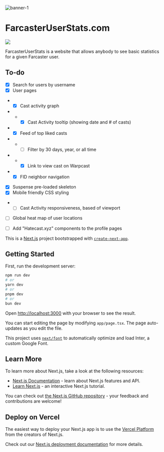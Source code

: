 ![banner-1](https://i.imgur.com/UQHNvRg.png)
# FarcasterUserStats.com
![](https://img.shields.io/github/last-commit/mattwelter/farcaster-user-stats)

FarcasterUserStats is a website that allows anybody to see basic statistics for a given Farcaster user.

## To-do
- [x] Search for users by username
- [x] User pages
- - [x] Cast activity graph
- - - [x] Cast Activity tooltip (showing date and # of casts)
- - [x] Feed of top liked casts
- - - [ ] Filter by 30 days, year, or all time
- - - [x] Link to view cast on Warpcast
- - [x] FID neighbor navigation
- [x] Suspense pre-loaded skeleton
- [x] Mobile friendly CSS styling
- - [ ] Cast Activity responsiveness, based of viewport
- [ ] Global heat map of user locations
- [ ] Add "Hatecast.xyz" components to the profile pages


This is a [Next.js](https://nextjs.org/) project bootstrapped with [`create-next-app`](https://github.com/vercel/next.js/tree/canary/packages/create-next-app).

## Getting Started

First, run the development server:

```bash
npm run dev
# or
yarn dev
# or
pnpm dev
# or
bun dev
```

Open [http://localhost:3000](http://localhost:3000) with your browser to see the result.

You can start editing the page by modifying `app/page.tsx`. The page auto-updates as you edit the file.

This project uses [`next/font`](https://nextjs.org/docs/basic-features/font-optimization) to automatically optimize and load Inter, a custom Google Font.

## Learn More

To learn more about Next.js, take a look at the following resources:

- [Next.js Documentation](https://nextjs.org/docs) - learn about Next.js features and API.
- [Learn Next.js](https://nextjs.org/learn) - an interactive Next.js tutorial.

You can check out [the Next.js GitHub repository](https://github.com/vercel/next.js/) - your feedback and contributions are welcome!

## Deploy on Vercel

The easiest way to deploy your Next.js app is to use the [Vercel Platform](https://vercel.com/new?utm_medium=default-template&filter=next.js&utm_source=create-next-app&utm_campaign=create-next-app-readme) from the creators of Next.js.

Check out our [Next.js deployment documentation](https://nextjs.org/docs/deployment) for more details.
